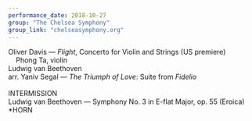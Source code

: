 ```yaml
---
performance_date: 2018-10-27
group: "The Chelsea Symphony"
group_link: "chelseasymphony.org"
---
```

Oliver Davis — _Flight_, Concerto for Violin and Strings (US premiere)<br/>
&nbsp;&nbsp;&nbsp;&nbsp;Phong Ta, violin<br/>
Ludwig van Beethoven<br/>
arr. Yaniv Segal — _The Triumph of Love_: Suite from _Fidelio_<br/>
<br/>
INTERMISSION
<br/>
Ludwig van Beethoven — Symphony No. 3 in E-flat Major, op. 55 (Eroica)<br/>
*HORN
